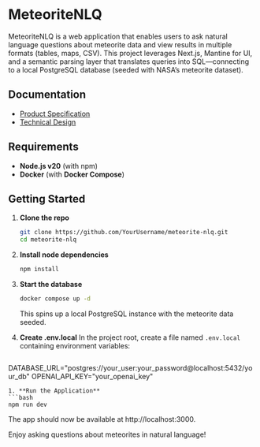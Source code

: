 # MeteoriteNLQ

MeteoriteNLQ is a web application that enables users to ask natural language questions about meteorite data and view results in multiple formats (tables, maps, CSV). This project leverages Next.js, Mantine for UI, and a semantic parsing layer that translates queries into SQL—connecting to a local PostgreSQL database (seeded with NASA’s meteorite dataset).

## Documentation

- [Product Specification](./docs/PRODUCT_SPEC.md)
- [Technical Design](./docs/TECHNICAL_DESIGN.md)

## Requirements

- **Node.js v20** (with npm)
- **Docker** (with **Docker Compose**)

## Getting Started

1. **Clone the repo**  
   ```bash
   git clone https://github.com/YourUsername/meteorite-nlq.git
   cd meteorite-nlq
   ```
1. **Install node dependencies**
   ```bash
   npm install
   ```
1. **Start the database**
   ```bash
   docker compose up -d
   ```
   This spins up a local PostgreSQL instance with the meteorite data seeded.
1. **Create .env.local**
In the project root, create a file named `.env.local` containing environment variables:

   ```bash
DATABASE_URL="postgres://your_user:your_password@localhost:5432/your_db"
   OPENAI_API_KEY="your_openai_key"
   ```
1. **Run the Application**
   ```bash
   npm run dev
   ```

The app should now be available at http://localhost:3000.


Enjoy asking questions about meteorites in natural language!




   